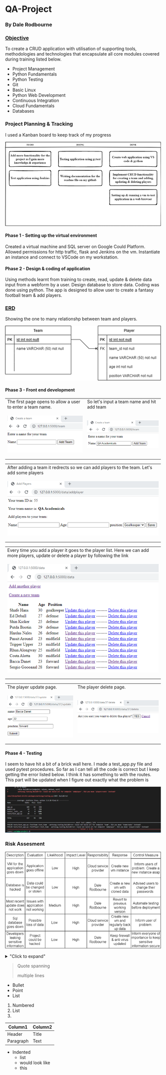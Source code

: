 # QA-Project

<h3>By Dale Rodbourne</h3>

<h3><u>Objective</u></h3>

To create a CRUD application with utilisation of supporting tools,
methodologies and technologies that encapsulate all core modules
covered during training listed below.

* Project Management
* Python Fundamentals
* Python Testing
* Git
* Basic Linux
* Python Web Development
* Continuous Integration
* Cloud Fundamentals
* Databases

<h3>Project Planning & Tracking</h3>
I used a Kanban board to keep track of my progress
<p>
<img src="https://github.com/drodbourne/dalerep/blob/main/Kanban%20Board.drawio.png">
</p>
<h4>Phase 1 - Setting up the virtual environment</h4>

Created a virtual machine and SQL server on Google Could Platform. Allowed permissions for http traffic, flask and Jenkins on the vm. Instantiate an instance and connect to VSCode on my workstation.

<h4>Phase 2 - Design & coding of application</h4>

 Using methods learnt from training to create, read, update & delete data input from a webform by a user. Design database to store data. Coding was done using python.
 The app is designed to allow user to create a fantasy football team & add players.

<h3><u>ERD</u></h3>
Showing the one to many relationshp between team and players.
<p>
<img src="https://raw.githubusercontent.com/drodbourne/dalerep/abdd36170493bf13e8193f90b4d960bf19bdb54d/Database%20diagram.drawio.png">
</p>

<h4>Phase 3 - Front end development </h4>
<table>
    <tr>
    <td>The first page opens to allow a user to enter a team name.</td>
    <td>So let's input a team name and hit add team</td>
    
  </tr>
  <tr>
    <td><p>
<img src="https://github.com/drodbourne/dalerep/blob/main/Addteam.png">
</p></td>
    <td><p>
<img src="https://github.com/drodbourne/dalerep/blob/main/AddteamData.png">
</p>
</td>
      </tr>
</table>
<table>
    <tr>
    <td>After adding a team it redrects so we can add players to the team. Let's add some players</td>
    </tr>
  <tr>
    <td><p>
<img src="https://github.com/drodbourne/dalerep/blob/main/AddPlayers.png">
</p></td>
 </tr>
</table>


<table>
    <tr>
    <td>Every time you add a player it goes to the player list. Here we can add more players, update or delete a player by following the link</td>
    </tr>
  <tr>
    <td><p>
<img src="https://github.com/drodbourne/dalerep/blob/main/PlayerList2.png">
</p></td>
 </tr>
</table>

<table>
    <tr>
    <td>The player update page.</td>
    <td>The player delete page.</td>
    
  </tr>
  <tr>
    <td><p>
<img src="https://github.com/drodbourne/dalerep/blob/main/PlayerUpdate.png">
</p></td>
    <td><p>
<img src="https://github.com/drodbourne/dalerep/blob/main/PlayerDelete.png">
</p>
</td>
      </tr>
</table>

<h4>Phase 4 - Testing</h4>

I seem to have hit a bit of a brick wall here. I made a test_app.py file and used pytest procedures. So far as I can tell all the code is correct but I keep getting the error listed below. I think it has something to with the routes. This part will be updated when I figure out exactly what the problem is

<img src="https://github.com/drodbourne/dalerep/blob/main/ProjectTest.png">






<h3>Risk Assesment</h3>
<p>
<img src=https://github.com/drodbourne/QA-Project/blob/main/Risk%20Assesment.drawio.png>
</p>


<details>
<summary>"Click to expand"</summary>
this is hidden
</details>

> Quote spanning
>
>
> multiple lines
* Bullet
* Point
* List

1. Numbered
2. List
3. 


| Column1     | Column2     |
| ----------- | ----------- |
| Header      | Title       |
| Paragraph   | Text        |

* Indented
    * list
    * would look like
     * this

